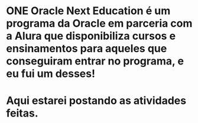 # ONE Oracle Next Education é um programa da Oracle em parceria com a Alura que disponibiliza cursos e ensinamentos para aqueles que conseguiram entrar no programa, e eu fui um desses!
# Aqui estarei postando as atividades feitas.
 
